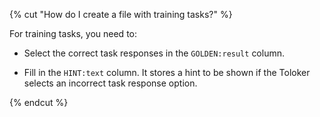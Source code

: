 {% cut "How do I create a file with training tasks?" %}

For training tasks, you need to:

- Select the correct task responses in the `GOLDEN:result` column.

- Fill in the `HINT:text` column. It stores a hint to be shown if the Toloker selects an incorrect task response option.

{% endcut %}